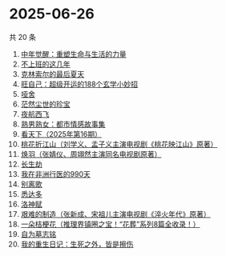 # 2025-06-26

共 20 条

<!-- BEGIN WEREAD -->
<!-- 最后更新时间 2025-06-26 10:09:23 +0800 -->
1. [中年觉醒：重塑生命与生活的力量](https://weread.qq.com/web/bookDetail/a8e32b20813aba09eg016d64)
1. [不上班的这几年](https://weread.qq.com/web/bookDetail/6e5323a0813aba08eg018ab0)
1. [克林索尔的最后夏天](https://weread.qq.com/web/bookDetail/2eb32580813aba09dg01940c)
1. [旺自己：超级开运的188个玄学小妙招](https://weread.qq.com/web/bookDetail/edb321d0813aba0efg01605a)
1. [哑舍](https://weread.qq.com/web/bookDetail/659321d075f86bc6g0167ed)
1. [茫然尘世的珍宝](https://weread.qq.com/web/bookDetail/a0732670813aba10cg0127b6)
1. [夜航西飞](https://weread.qq.com/web/bookDetail/f8d326c071a7542af8dc0e6)
1. [熟男熟女：都市情感故事集](https://weread.qq.com/web/bookDetail/e0932590813aba09fg011417)
1. [看天下（2025年第16期）](https://weread.qq.com/web/bookDetail/fc9320a0813aba0d2g01228b)
1. [桃花折江山（刘学义、孟子义主演电视剧《桃花映江山》原著）](https://weread.qq.com/web/bookDetail/cd3326d0717c3e36cd3a199)
1. [焕羽（张婧仪、周翊然主演同名电视剧原著）](https://weread.qq.com/web/bookDetail/65d32410813ab8df9g0149ab)
1. [长生劫](https://weread.qq.com/web/bookDetail/7df32f80813ab9fcfg0196f6)
1. [我在非洲行医的990天](https://weread.qq.com/web/bookDetail/30332060813ab9fe2g011e5b)
1. [别离歌](https://weread.qq.com/web/bookDetail/b3f32960813aba0f7g0152c8)
1. [悉达多](https://weread.qq.com/web/bookDetail/dac326e0813ab9fcbg014003)
1. [洛神赋](https://weread.qq.com/web/bookDetail/36432460813ab956ag017915)
1. [艰难的制造（张新成、宋祖儿主演电视剧《淬火年代》原著）](https://weread.qq.com/web/bookDetail/a3732620595a72a376b89e4)
1. [一朵桔梗花（推理界镇圈之宝！“花葬”系列8篇全收录！）](https://weread.qq.com/web/bookDetail/78a32ba0813aba065g0179fc)
1. [自为墓志铭](https://weread.qq.com/web/bookDetail/7e7326805c036d7e7b7a204)
1. [我的重生日记：生死之外，皆是擦伤](https://weread.qq.com/web/bookDetail/d7432640813ab9560g013cc5)
<!-- END WEREAD -->